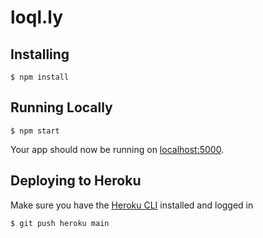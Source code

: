 # loql.ly

## Installing

```
$ npm install
```

## Running Locally

```
$ npm start
```

Your app should now be running on [localhost:5000](http://localhost:5000/).

## Deploying to Heroku

Make sure you have the [Heroku CLI](https://cli.heroku.com/) installed and logged in

```
$ git push heroku main
```
